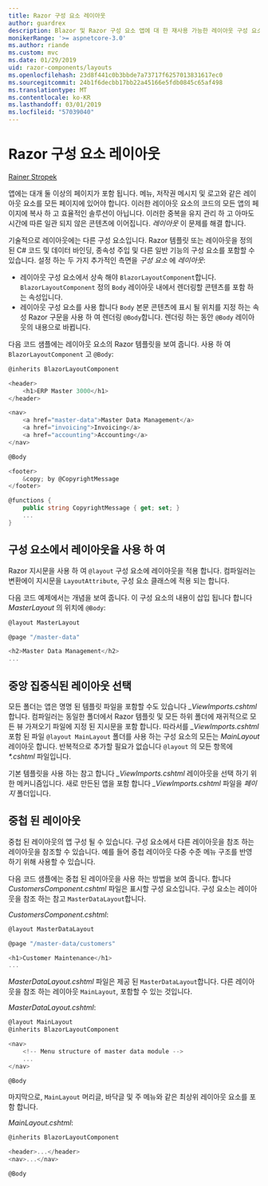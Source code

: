 ```yaml
---
title: Razor 구성 요소 레이아웃
author: guardrex
description: Blazor 및 Razor 구성 요소 앱에 대 한 재사용 가능한 레이아웃 구성 요소를 만드는 방법에 알아봅니다.
monikerRange: '>= aspnetcore-3.0'
ms.author: riande
ms.custom: mvc
ms.date: 01/29/2019
uid: razor-components/layouts
ms.openlocfilehash: 23d8f441c0b3bbde7a73717f6257013831617ec0
ms.sourcegitcommit: 24b1f6decbb17bb22a45166e5fdb0845c65af498
ms.translationtype: MT
ms.contentlocale: ko-KR
ms.lasthandoff: 03/01/2019
ms.locfileid: "57039040"
---
```

# <a name="razor-components-layouts"></a>Razor 구성 요소 레이아웃

[Rainer Stropek](https://www.timecockpit.com)

앱에는 대개 둘 이상의 페이지가 포함 됩니다. 메뉴, 저작권 메시지 및 로고와 같은 레이아웃 요소를 모든 페이지에 있어야 합니다. 이러한 레이아웃 요소의 코드의 모든 앱의 페이지에 복사 하 고 효율적인 솔루션이 아닙니다. 이러한 중복을 유지 관리 하 고 아마도 시간에 따른 일관 되지 않은 콘텐츠에 이어집니다. *레이아웃* 이 문제를 해결 합니다.

기술적으로 레이아웃에는 다른 구성 요소입니다. Razor 템플릿 또는 레이아웃을 정의 된 C# 코드 및 데이터 바인딩, 종속성 주입 및 다른 일반 기능의 구성 요소를 포함할 수 있습니다. 설정 하는 두 가지 추가적인 측면을 *구성 요소* 에 *레이아웃*:

* 레이아웃 구성 요소에서 상속 해야 `BlazorLayoutComponent`합니다. `BlazorLayoutComponent` 정의 `Body` 레이아웃 내에서 렌더링할 콘텐츠를 포함 하는 속성입니다.
* 레이아웃 구성 요소를 사용 합니다 `Body` 본문 콘텐츠에 표시 될 위치를 지정 하는 속성 Razor 구문을 사용 하 여 렌더링 `@Body`합니다. 렌더링 하는 동안 `@Body` 레이아웃의 내용으로 바뀝니다.

다음 코드 샘플에는 레이아웃 요소의 Razor 템플릿을 보여 줍니다. 사용 하 여 `BlazorLayoutComponent` 고 `@Body`:

```csharp
@inherits BlazorLayoutComponent

<header>
    <h1>ERP Master 3000</h1>
</header>

<nav>
    <a href="master-data">Master Data Management</a>
    <a href="invoicing">Invoicing</a>
    <a href="accounting">Accounting</a>
</nav>

@Body

<footer>
    &copy; by @CopyrightMessage
</footer>

@functions {
    public string CopyrightMessage { get; set; }
    ...
}
```

## <a name="use-a-layout-in-a-component"></a>구성 요소에서 레이아웃을 사용 하 여

Razor 지시문을 사용 하 여 `@layout` 구성 요소에 레이아웃을 적용 합니다. 컴파일러는 변환에이 지시문을 `LayoutAttribute`, 구성 요소 클래스에 적용 되는 합니다.

다음 코드 예제에서는 개념을 보여 줍니다. 이 구성 요소의 내용이 삽입 됩니다 합니다 *MasterLayout* 의 위치에 `@Body`:

```csharp
@layout MasterLayout

@page "/master-data"

<h2>Master Data Management</h2>
...
```

## <a name="centralized-layout-selection"></a>중앙 집중식된 레이아웃 선택

모든 폴더는 앱은 명명 된 템플릿 파일을 포함할 수도 있습니다 *_ViewImports.cshtml*합니다. 컴파일러는 동일한 폴더에서 Razor 템플릿 및 모든 하위 폴더에 재귀적으로 모든 뷰 가져오기 파일에 지정 된 지시문을 포함 합니다. 따라서를 *_ViewImports.cshtml* 포함 된 파일 `@layout MainLayout` 폴더를 사용 하는 구성 요소의 모든는 *MainLayout* 레이아웃 합니다. 반복적으로 추가할 필요가 없습니다 `@layout` 의 모든 항목에  *\*.cshtml* 파일입니다.

기본 템플릿을 사용 하는 참고 합니다 *_ViewImports.cshtml* 레이아웃을 선택 하기 위한 메커니즘입니다. 새로 만든된 앱을 포함 합니다 *_ViewImports.cshtml* 파일을 *페이지* 폴더입니다.

## <a name="nested-layouts"></a>중첩 된 레이아웃

중첩 된 레이아웃의 앱 구성 될 수 있습니다. 구성 요소에서 다른 레이아웃을 참조 하는 레이아웃을 참조할 수 있습니다. 예를 들어 중첩 레이아웃 다중 수준 메뉴 구조를 반영 하기 위해 사용할 수 있습니다.

다음 코드 샘플에는 중첩 된 레이아웃을 사용 하는 방법을 보여 줍니다. 합니다 *CustomersComponent.cshtml* 파일은 표시할 구성 요소입니다. 구성 요소는 레이아웃을 참조 하는 참고 `MasterDataLayout`합니다.

*CustomersComponent.cshtml*:

```csharp
@layout MasterDataLayout

@page "/master-data/customers"

<h1>Customer Maintenance</h1>
...
```

*MasterDataLayout.cshtml* 파일은 제공 된 `MasterDataLayout`합니다. 다른 레이아웃을 참조 하는 레이아웃 `MainLayout`, 포함할 수 있는 것입니다.

*MasterDataLayout.cshtml*:

```csharp
@layout MainLayout
@inherits BlazorLayoutComponent

<nav>
    <!-- Menu structure of master data module -->
    ...
</nav>

@Body
```

마지막으로, `MainLayout` 머리글, 바닥글 및 주 메뉴와 같은 최상위 레이아웃 요소를 포함 합니다.

*MainLayout.cshtml*:

```csharp
@inherits BlazorLayoutComponent

<header>...</header>
<nav>...</nav>

@Body
```
